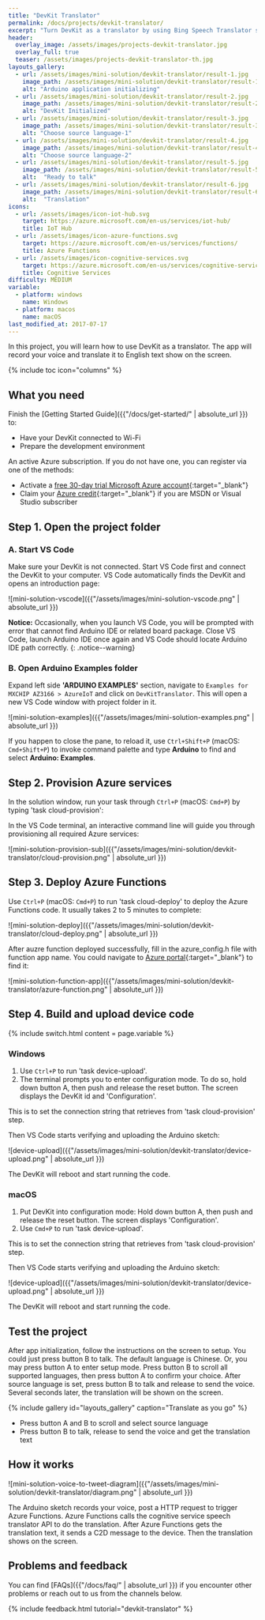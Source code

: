 ```yaml
---
title: "DevKit Translator"
permalink: /docs/projects/devkit-translator/
excerpt: "Turn DevKit as a translator by using Bing Speech Translator service."
header:
  overlay_image: /assets/images/projects-devkit-translator.jpg
  overlay_full: true
  teaser: /assets/images/projects-devkit-translator-th.jpg
layouts_gallery:
  - url: /assets/images/mini-solution/devkit-translator/result-1.jpg
    image_path: /assets/images/mini-solution/devkit-translator/result-1.jpg
    alt: "Arduino application initializing"
  - url: /assets/images/mini-solution/devkit-translator/result-2.jpg
    image_path: /assets/images/mini-solution/devkit-translator/result-2.jpg
    alt: "DevKit Initialized"
  - url: /assets/images/mini-solution/devkit-translator/result-3.jpg
    image_path: /assets/images/mini-solution/devkit-translator/result-3.jpg
    alt: "Choose source language-1"
  - url: /assets/images/mini-solution/devkit-translator/result-4.jpg
    image_path: /assets/images/mini-solution/devkit-translator/result-4.jpg
    alt: "Choose source language-2"
  - url: /assets/images/mini-solution/devkit-translator/result-5.jpg
    image_path: /assets/images/mini-solution/devkit-translator/result-5.jpg
    alt:  "Ready to talk"
  - url: /assets/images/mini-solution/devkit-translator/result-6.jpg
    image_path: /assets/images/mini-solution/devkit-translator/result-6.jpg
    alt:  "Translation"
icons:
  - url: /assets/images/icon-iot-hub.svg
    target: https://azure.microsoft.com/en-us/services/iot-hub/
    title: IoT Hub
  - url: /assets/images/icon-azure-functions.svg
    target: https://azure.microsoft.com/en-us/services/functions/
    title: Azure Functions
  - url: /assets/images/icon-cognitive-services.svg
    target: https://azure.microsoft.com/en-us/services/cognitive-services/?v=17.29
    title: Cognitive Services
difficulty: MEDIUM
variable:
  - platform: windows
    name: Windows
  - platform: macos
    name: macOS
last_modified_at: 2017-07-17
---
```


In this project, you will learn how to use DevKit as a translator. The app will record your voice and translate it to English text show on the screen.

{% include toc icon="columns" %}

## What you need

Finish the [Getting Started Guide]({{"/docs/get-started/" | absolute_url }}) to:

* Have your DevKit connected to Wi-Fi
* Prepare the development environment

An active Azure subscription. If you do not have one, you can register via one of the methods:

* Activate a [free 30-day trial Microsoft Azure account](https://azureinfo.microsoft.com/us-freetrial.html){:target="_blank"}
* Claim your [Azure credit](https://azure.microsoft.com/en-us/pricing/member-offers/msdn-benefits-details/){:target="_blank"} if you are MSDN or Visual Studio subscriber

## Step 1. Open the project folder

### A. Start VS Code

Make sure your DevKit is not connected. Start VS Code first and connect the DevKit to your computer. VS Code automatically finds the DevKit and opens an introduction page:

![mini-solution-vscode]({{"/assets/images/mini-solution-vscode.png" | absolute_url }})

**Notice:** Occasionally, when you launch VS Code, you will be prompted with error that cannot find Arduino IDE or related board package. Close VS Code, launch Arduino IDE once again and VS Code should locate Arduino IDE path correctly.
{: .notice--warning}

### B. Open Arduino Examples folder

Expand left side **'ARDUINO EXAMPLES'** section, navigate to `Examples for MXCHIP AZ3166 > AzureIoT` and click on `DevKitTranslator`. This will open a new VS Code window with project folder in it.

![mini-solution-examples]({{"/assets/images/mini-solution-examples.png" | absolute_url }})

If you happen to close the pane, to reload it, use `Ctrl+Shift+P` (macOS: `Cmd+Shift+P`) to invoke command palette and type **Arduino** to find and select **Arduino: Examples**.

## Step 2. Provision Azure services

In the solution window, run your task through `Ctrl+P` (macOS: `Cmd+P`) by typing 'task cloud-provision':

In the VS Code terminal, an interactive command line will guide you through provisioning all required Azure services:

![mini-solution-provision-sub]({{"/assets/images/mini-solution/devkit-translator/cloud-provision.png" | absolute_url }})

## Step 3. Deploy Azure Functions

Use `Ctrl+P` (macOS: `Cmd+P`) to run 'task cloud-deploy' to deploy the Azure Functions code. It usually takes 2 to 5 minutes to complete:

![mini-solution-deploy]({{"/assets/images/mini-solution/devkit-translator/cloud-deploy.png" | absolute_url }})

After auzre function deployed successfully, fill in the azure_config.h file with function app name. You could navigate to [Azure portal](https://portal.azure.com/){:target="_blank"} to find it:

![mini-solution-function-app]({{"/assets/images/mini-solution/devkit-translator/azure-function.png" | absolute_url }})

## Step 4. Build and upload device code

{% include switch.html content = page.variable %}

### Windows

1. Use `Ctrl+P` to run 'task device-upload'.
2. The terminal prompts you to enter configuration mode. To do so, hold down button A, then push and release the reset button. The screen displays the DevKit id and 'Configuration'.

This is to set the connection string that retrieves from 'task cloud-provision' step.

Then VS Code starts verifying and uploading the Arduino sketch:

![device-upload]({{"/assets/images/mini-solution/devkit-translator/device-upload.png" | absolute_url }})

The DevKit will reboot and start running the code.

### macOS

1. Put DevKit into configuration mode:
  Hold down button A, then push and release the reset button. The screen displays 'Configuration'.
2. Use `Cmd+P` to run 'task device-upload'.

This is to set the connection string that retrieves from 'task cloud-provision' step.

Then VS Code starts verifying and uploading the Arduino sketch:

![device-upload]({{"/assets/images/mini-solution/devkit-translator/device-upload.png" | absolute_url }})

The DevKit will reboot and start running the code.

## Test the project

After app initialization, follow the instructions on the screen to setup. You could just press button B to talk. The default language is Chinese. Or, you may press button A to enter setup mode. Press button B to scroll all supported languages, then press button A to confirm your choice. After source language is set, press button B to talk and release to send the voice. Several seconds later, the translation will be shown on the screen.

{% include gallery id="layouts_gallery" caption="Translate as you go" %}

- Press button A and B to scroll and select source language
- Press button B to talk, release to send the voice and get the translation text

## How it works

![mini-solution-voice-to-tweet-diagram]({{"/assets/images/mini-solution/devkit-translator/diagram.png" | absolute_url }})

The Arduino sketch records your voice, post a HTTP request to trigger Azure Functions. Azure Functions calls the cognitive service speech translator API to do the translation. After Azure Functions gets the translation text, it sends a C2D message to the device. Then the translation shows on the screen.

## Problems and feedback

You can find [FAQs]({{"/docs/faq/" | absolute_url }}) if you encounter other problems or reach out to us from the channels below.

{% include feedback.html tutorial="devkit-translator" %}
